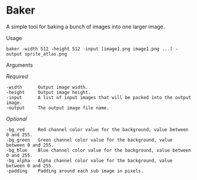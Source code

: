 # Baker

A simple tool for baking a bunch of images into one larger image. 

Usage
```
baker -width 512 -height 512 -input [image1.png image1.png ...] -output sprite_atlas.png
```

Arguments

*Required*
```
-width		Output image width.
-height		Output image height.
-input		A list of input images that will be packed into the output image.
-output		The output image file name.
```

*Optional*
```
-bg_red		Red channel color value for the background, value between 0 and 255.
-bg_green	Green channel color value for the background, value between 0 and 255.
-bg_blue	Blue channel color value for the background, value between 0 and 255.
-bg_alpha	Alpha channel color value for the background, value between 0 and 255.
-padding	Padding around each sub image in pixels.
```

[input1]: https://github.com/Niblitlvl50/Baker/blob/master/res/cat-bump.png
[input2]: https://github.com/Niblitlvl50/Baker/blob/master/res/cat-jump-1.png
[input3]: https://github.com/Niblitlvl50/Baker/blob/master/res/cat-jump-2.png
[baked_image]: https://github.com/Niblitlvl50/Baker/blob/master/res/baked_image.png
